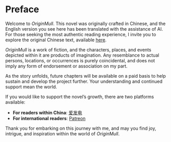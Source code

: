 # **Preface**

Welcome to *OriginMull*. This novel was originally crafted in Chinese, and the English version you see here has been translated with the assistance of AI. For those seeking the most authentic reading experience, I invite you to explore the original Chinese text, available [here](https://fi.jask.cc).

*OriginMull* is a work of fiction, and the characters, places, and events depicted within it are products of imagination. Any resemblance to actual persons, locations, or occurrences is purely coincidental, and does not imply any form of endorsement or association on my part.

As the story unfolds, future chapters will be available on a paid basis to help sustain and develop the project further. Your understanding and continued support mean the world.

If you would like to support the novel’s growth, there are two platforms available:

- **For readers within China**: [爱发电](https://afdian.com/a/jianqiumoli)
- **For international readers**: [Patreon](https://www.patreon.com/c/user?u=82749878)

Thank you for embarking on this journey with me, and may you find joy, intrigue, and inspiration within the world of *OriginMull*.